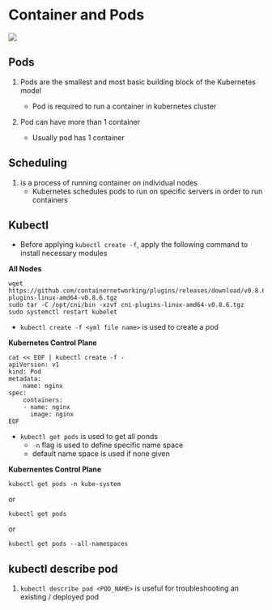 # Container and Pods

<img src="https://user-images.githubusercontent.com/6856382/221383843-47ed7691-9dba-4290-8c80-a5f32bc0bf76.png"/>

## Pods

1. Pods are the smallest and most basic building block of the Kubernetes model
    - Pod is required to run a container in kubernetes cluster 

2. Pod can have more than 1 container
    - Usually pod has 1 container


## Scheduling

1. is a process of running container on individual nodes
    - Kubernetes schedules pods to run on specific servers in order to run containers

## Kubectl

- Before applying `kubectl create -f`, apply the following command to install necessary modules

**All Nodes**
```
wget https://github.com/containernetworking/plugins/releases/download/v0.8.6/cni-plugins-linux-amd64-v0.8.6.tgz
sudo tar -C /opt/cni/bin -xzvf cni-plugins-linux-amd64-v0.8.6.tgz
sudo systemctl restart kubelet
```

- `kubectl create -f <yml file name>` is used to create a pod

**Kubernetes Control Plane**
```
cat << EOF | kubectl create -f -
apiVersion: v1
kind: Pod
metadata:
    name: nginx
spec:
    containers:
    - name: nginx
      image: nginx
EOF
```

- `kubectl get pods` is used to get all ponds
    - `-n` flag is used to define specific name space
    - default name space is used if none given

**Kubernentes Control Plane**
```
kubectl get pods -n kube-system
```

or

```
kubectl get pods

```

or

```
kubectl get pods --all-namespaces
```


## kubectl describe pod
1. `kubectl describe pod <POD_NAME>` is useful for troubleshooting an existing / deployed pod

#